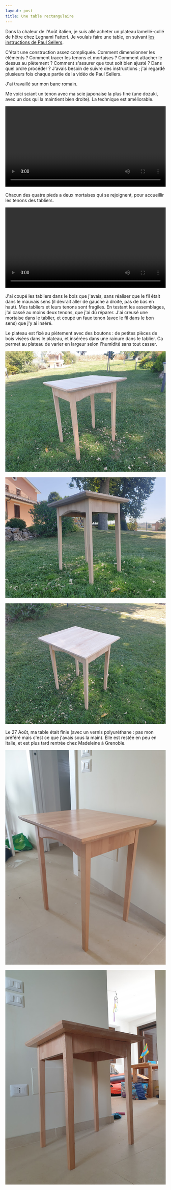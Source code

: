 ```yaml
---
layout: post
title: Une table rectangulaire
---
```


Dans la chaleur de l'Août italien, je suis allé acheter un plateau
lamellé-collé de hêtre chez Legnami Fattori. Je voulais faire une
table, en suivant [les instructions de Paul
Sellers](https://woodworkingmasterclasses.com/videos/make-table-project-info/).

C'était une construction assez compliquée. Comment dimensionner les
éléménts ? Comment tracer les tenons et mortaises ? Comment attacher
le dessus au piètement ? Comment s'assurer que tout soit bien ajusté ?
Dans quel ordre procéder ? J'avais besoin de suivre des instructions ;
j'ai regardé plusieurs fois chaque partie de la vidéo de Paul Sellers.

J'ai travaillé sur mon banc romain.


Me voici sciant un tenon avec ma scie japonaise la plus fine (une
dozuki, avec un dos qui la maintient bien droite). La technique est
améliorable.

<video controls width="100%">
  <source src="/media/table-droite-images/AD9-pzk99cr1RZwA7lLcDBeMc7AkYRun7BG5DE8c9mHYbzB6P5QnzftSg5ga5Q97mO30ru6Gv05WRFIO4kZVLgnk0vl6UbajbQ-dv.mp4" type="video/mp4" />
</video>

Chacun des quatre pieds a deux mortaises qui se rejoignent, pour
accueillir les tenons des tabliers.

<video controls width="100%">
  <source src="/media/table-droite-images/AD9-pznxmgJVix5d47bIGCoY2bIo0tVUKfMveKt1nGHJE088dJOS_2yC4Mu3HnD-crIvO5foO_fDLVq5ReqOTPD6tefu6w0WwA-dv.mp4" type="video/mp4" />
</video>

J'ai coupé les tabliers dans le bois que j'avais, sans réaliser que le
fil était dans le mauvais sens (il devrait aller de gauche à droite,
pas de bas en haut). Mes tabliers et leurs tenons sont fragiles. En
testant les assemblages, j'ai cassé au moins deux tenons, que j'ai dû
réparer. J'ai creusé une mortaise dans le tablier, et coupé un faux
tenon (avec le fil dans le bon sens) que j'y ai inséré.

Le plateau est fixé au piètement avec des boutons : de petites pièces
de bois visées dans le plateau, et insérées dans une rainure dans le
tablier. Ca permet au plateau de varier en largeur selon l'humidité
sans tout casser.

 ![](/media/table-droite-images/AD9-pzlNnlRoRpS5t-713bt49NiDULbwS3Kuh_NqS3eTShEEarhhFdKsxslc9MlhgLyssqpKiLHekIFzeLNzVZcOPt4EYRd5ng%3Dw800-h800.jpg)
 
 ![](/media/table-droite-images/AD9-pznJR2Yqoltz0FegHv_fqES97PtK-_5WhDZF4AGH-dIuyIpptG1ZnwvDd0ydsC-INzPFVLRk9V8gBE7OyGViG0eqb8cZcw%3Dw800-h800.jpg)

![](/media/table-droite-images/AD9-pznJPMIDogRR-kYUc-8IY1APrz7x97ydVh9koMvrn9B5wYO1suMhviBzr0toUvQA4poJ7Fa9P99ht-J_GbNpRixCtAuCZQ%3Dw800-h800.jpg)

Le 27 Août, ma table était finie (avec un vernis polyuréthane : pas
mon préféré mais c'est ce que j'avais sous la main). Elle est restée
en peu en Italie, et est plus tard rentrée chez Madeleine à Grenoble.

 ![](/media/table-droite-images/AD9-pznM9AATmwKMQ4SYDbXAh9PKGn4i_mkaUrP1fLFdCT3dyvWdrZOdNC96O5Ypy1BKlBuzGY8X7x6OERrC_OG1eXerk8Eh2g%3Dw800-h800.jpg)

![](/media/table-droite-images/AD9-pzmvc2j9UmE-CmoVnzPs-xSP2EotPLLwiN7f7Mumdut9Xc2LjSCFYf0IBZ39HyK2--q81k6lwjZEMU71681YaWUHJn0Oiw%3Dw800-h800.jpg) 
